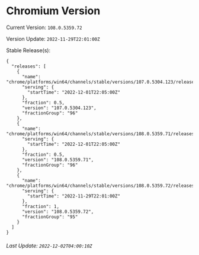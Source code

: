 # Chromium Version

Current Version: `108.0.5359.72`

Version Update: `2022-11-29T22:01:00Z`

Stable Release(s):
```
{
  "releases": [
    {
      "name": "chrome/platforms/win64/channels/stable/versions/107.0.5304.123/releases/1669932300",
      "serving": {
        "startTime": "2022-12-01T22:05:00Z"
      },
      "fraction": 0.5,
      "version": "107.0.5304.123",
      "fractionGroup": "96"
    },
    {
      "name": "chrome/platforms/win64/channels/stable/versions/108.0.5359.71/releases/1669932300",
      "serving": {
        "startTime": "2022-12-01T22:05:00Z"
      },
      "fraction": 0.5,
      "version": "108.0.5359.71",
      "fractionGroup": "96"
    },
    {
      "name": "chrome/platforms/win64/channels/stable/versions/108.0.5359.72/releases/1669759260",
      "serving": {
        "startTime": "2022-11-29T22:01:00Z"
      },
      "fraction": 1,
      "version": "108.0.5359.72",
      "fractionGroup": "95"
    }
  ]
}
```

###### Last Update: `2022-12-02T04:00:10Z`
